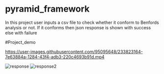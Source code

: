 # pyramid_framework
In this project user inputs a csv file to check whether it conform to Benfords analysis or not. If it conforms then json response is shown with success else with failure

#Project_demo


https://user-images.githubusercontent.com/95095648/233823164-7e63884a-1284-43f4-adb3-220c4693b91d.mp4

![response](https://user-images.githubusercontent.com/95095648/233823169-e821daec-c1c6-4f62-9180-af4a8f7b34be.PNG)
![response2](https://user-images.githubusercontent.com/95095648/233823171-5ec74fe9-69d7-4383-9fbc-276e78322ce6.PNG)
